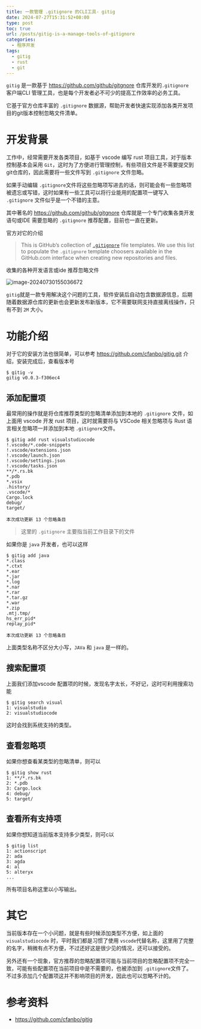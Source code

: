 ```yaml
---
title: 一款管理 .gitignore 的CLI工具- gitig
date: 2024-07-27T15:31:52+08:00
type: post
toc: true
url: /posts/gitig-is-a-manage-tools-of-gitignore
categories:
  - 程序开发
tags:
  - gitig
  - rust
  - git
---
```


`gitig` 是一款基于  https://github.com/github/gitgnore 仓库开发的`.gitignore` 客户端CLI 管理工具，也是每个开发者必不可少的提高工作效率的必务工具。

它基于官方仓库丰富的 `.gitignore` 数据源，帮助开发者快速实现添加各类开发项目的git版本控制忽略文件清单。

# 开发背景

工作中，经常需要开发各类项目，如基于 vscode 编写  rust 项目工具，对于版本控制基本会采用 `Git`，这时为了方便进行管理控制，有些项目文件是不需要提交到git仓库的，因此需要将一些文件写到 `.gitignore` 文件忽略。

如果手动编辑 `.gitignore`文件将这些忽略项写进去的话，则可能会有一些忽略项被遗忘或写错，这时如果有一些工具可以将行业能用的配置项一键写入 `.gitignore` 文件似乎是一个不错的主意。

其中著名的 https://github.com/github/gitgnore  仓库就是一个专门收集各类开发语句或IDE 需要忽略的 `.gitignore` 推荐配置，目前也一直在更新。

官方对它的介绍

> This is GitHub’s collection of [`.gitignore`](http://git-scm.com/docs/gitignore) file templates. We use this list to populate the `.gitignore` template choosers available in the GitHub.com interface when creating new repositories and files.

收集的各种开发语言或ide 推荐忽略文件

![image-20240730155036672](https://blogstatic.haohtml.com//uploads/2024/04/image-20240730155036672.png)

 `gitig`就是一款专用解决这个问题的工具，软件安装后自动包含数据源信息，后期随着数据源仓库的更新也会更新发布新版本，它不需要联网支持直接离线操作，只有不到 `2M` 大小。

# 功能介绍

对于它的安装方法也很简单，可以参考 https://github.com/cfanbo/gitig.git 介绍，安装完成后，查看版本号

```shell
$ gitig -v
gitig v0.0.3-f306ec4
```

## 添加配置项

最常用的操作就是将仓库推荐类型的忽略清单添加到本地的  `.gitignore` 文件，如上面用 vscode 开发 rust 项目，这时就需要将与 VSCode 相关忽略项与 Rust 语言相关忽略项一并添加到本地 `.gitignore`文件。

```shell
$ gitig add rust visualstudiocode
!.vscode/*.code-snippets
!.vscode/extensions.json
!.vscode/launch.json
!.vscode/settings.json
!.vscode/tasks.json
**/*.rs.bk
*.pdb
*.vsix
.history/
.vscode/*
Cargo.lock
debug/
target/

本次成功更新 13 个忽略条目
```

> 这里的  `.gitignore` 主要指当前工作目录下的文件

如果你是 `java` 开发者，也可以这样

```shell
$ gitig add java
*.class
*.ctxt
*.ear
*.jar
*.log
*.nar
*.rar
*.tar.gz
*.war
*.zip
.mtj.tmp/
hs_err_pid*
replay_pid*

本次成功更新 13 个忽略条目
```

上面类型名称不区分大小写，`JAVa`  和 `java` 是一样的。

## 搜索配置项

上面我们添加vscode 配置项的时候，发现名字太长，不好记，这时可利用搜索功能

```shell
$ gitig search visual
1: visualstudio
2: visualstudiocode
```

这时会找到系统支持的类型。

## 查看忽略项

如果你想查看某类型的忽略清单，则可以

```shell
$ gitig show rust
1: **/*.rs.bk
2: *.pdb
3: Cargo.lock
4: debug/
5: target/
```

## 查看所有支持项

如果你想知道当前版本支持多少类型，则可c以 

```shell
$ gitig list
1: actionscript
2: ada
3: agda
4: al
5: alteryx
...
```

 所有项目名称这里以小写输出。

# 其它

当前版本存在一个小问题，就是有些时候添加类型不方便，如上面的 `visualstudiocode` 时，平时我们都是习惯了使用 `vscode`代替名称，这里用了完整的名字，稍微有点不方便，不过还好这是很少见的情况，还可以接受的。

另外还有一个现象，官方推荐的忽略配置项可能与当前项目的忽略配置项不完全一致，可能有些配置项在当前项目中是不需要的，也被添加到 `.gitignore`文件了。不过多添加几个配置项这并不影响项目的开发，因此也可以忽略不计的。

# 参考资料

- https://github.com/cfanbo/gitig
